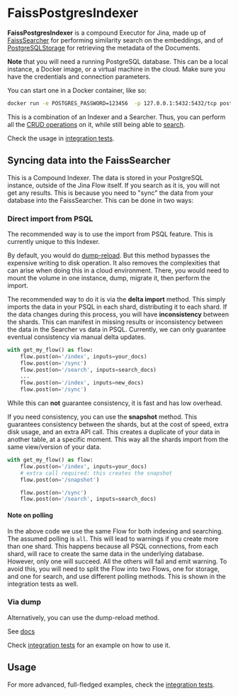 # FaissPostgresIndexer

**FaissPostgresIndexer** is a compound Executor for Jina, made up of [FaissSearcher](https://hub.jina.ai/executor/gilkzt3f) for performing similarity search on the embeddings, and of [PostgreSQLStorage](https://hub.jina.ai/executor/d45rawx6) for retrieving the metadata of the Documents.

**Note** that you will need a running PostgreSQL database.
This can be a local instance, a Docker image, or a virtual machine in the cloud.
Make sure you have the credentials and connection parameters.

You can start one in a Docker container, like so: 

```bash
docker run -e POSTGRES_PASSWORD=123456  -p 127.0.0.1:5432:5432/tcp postgres:13.2 
```

This is a combination of an Indexer and a Searcher.
Thus, you can perform all the [CRUD operations](https://docs.jina.ai/advanced/experimental/indexers/#crud-operations-and-the-executor-endpoints) on it, while still being able to [search](https://docs.jina.ai/advanced/experimental/indexers/#crud-operations-and-the-executor-endpoints).

Check the usage in [integration tests](../../../../../tests/integration/psql_import/test_import_psql.py).

## Syncing data into the FaissSearcher

This is a Compound Indexer. The data is stored in your PostgreSQL instance, outside of the Jina Flow itself.
If you search as it is, you will not get any results.
This is because you need to "sync" the data from your database into the FaissSearcher.
This can be done in two ways:

### Direct import from PSQL

The recommended way is to use the import from PSQL feature. 
This is currently unique to this Indexer.

By default, you would do [dump-reload](#via-dump). 
But this method bypasses the expensive writing to disk operation.
It also removes the complexities that can arise when doing this in a cloud environment.
There, you would need to mount the volume in one instance, dump, migrate it, then perform the import.

The recommended way to do it is via the **delta import** method.
This simply imports the data in your PSQL in each shard, distributing it to each shard.
If the data changes during this process, you will have **inconsistency** between the shards.
This can manifest in missing results or inconsistency between the data in the Searcher vs data in PSQL.
Currently, we can only guarantee eventual consistency via manual delta updates.

```python
with get_my_flow() as flow:
    flow.post(on='/index', inputs=your_docs)
    flow.post(on='/sync')
    flow.post(on='/search', inputs=search_docs)
    ...
    flow.post(on='/index', inputs=new_docs)
    flow.post(on='/sync')
```

While this can **not** guarantee consistency, it is fast and has low overhead.

If you need consistency, you can use the **snapshot** method.
This guarantees consistency between the shards, but at the cost of speed, extra disk usage, and an extra API call.
This creates a duplicate of your data in another table, at a specific moment.
This way all the shards import from the same view/version of your data.

```python
with get_my_flow() as flow:
    flow.post(on='/index', inputs=your_docs)
    # extra call required: this creates the snapshot
    flow.post(on='/snapshot')

    flow.post(on='/sync')
    flow.post(on='/search', inputs=search_docs)
```

#### Note on polling

In the above code we use the same Flow for both indexing and searching.
The assumed polling is `all`.
This will lead to warnings if you create more than one shard.
This happens because all PSQL connections, from each shard, will race to create the same data in the underlying database.
However, only one will succeed.
All the others will fail and emit warning.
To avoid this, you will need to split the Flow into two Flows, one for storage, and one for search, and use different polling methods.
This is shown in the integration tests as well.

### Via dump

Alternatively, you can use the dump-reload method.

See [docs](https://docs.jina.ai/advanced/experimental/indexers/#dump-and-rolling-update)

Check [integration tests](https://github.com/jina-ai/executors/tree/main/tests/integration/psql_dump_reload) for an example on how to use it.

## Usage

For more advanced, full-fledged examples, check the [integration tests](https://github.com/jina-ai/executors/tree/main/tests/integration/psql_import).

<!-- version=v0.4 -->

